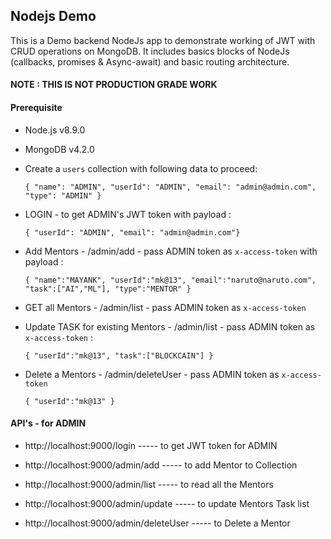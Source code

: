 ## Nodejs Demo

This is a Demo backend NodeJs app to demonstrate working of JWT with CRUD operations on MongoDB. It includes basics blocks of NodeJs (callbacks, promises & Async-await) and basic routing architecture.

#### NOTE : THIS IS NOT PRODUCTION GRADE WORK

#### Prerequisite

* Node.js  v8.9.0 

* MongoDB v4.2.0

* Create a `users` collection with following data to proceed: 

    `{ "name": "ADMIN",
    "userId": "ADMIN",
    "email": "admin@admin.com",
    "type": "ADMIN" }`

* LOGIN - to get ADMIN's JWT token with payload :

    `{ "userId": "ADMIN",
    "email": "admin@admin.com"}`

* Add Mentors - /admin/add - pass ADMIN token as `x-access-token` with payload :

    `{ "name":"MAYANK",
	"userId":"mk@13",
	"email":"naruto@naruto.com",
	"task":["AI","ML"],
	"type":"MENTOR" }`

* GET all Mentors - /admin/list - pass ADMIN token as `x-access-token`

* Update TASK for existing Mentors - /admin/list - pass ADMIN token as `x-access-token` :

    `{ "userId":"mk@13",
	"task":["BLOCKCAIN"] }`

* Delete a Mentors - /admin/deleteUser - pass ADMIN token as `x-access-token`

    `{ "userId":"mk@13" }`

#### API's - for ADMIN

* http://localhost:9000/login ----- to get JWT token for ADMIN

* http://localhost:9000/admin/add ----- to add Mentor to Collection

* http://localhost:9000/admin/list ----- to read all the Mentors

* http://localhost:9000/admin/update ----- to update Mentors Task list

* http://localhost:9000/admin/deleteUser ----- to Delete a Mentor
